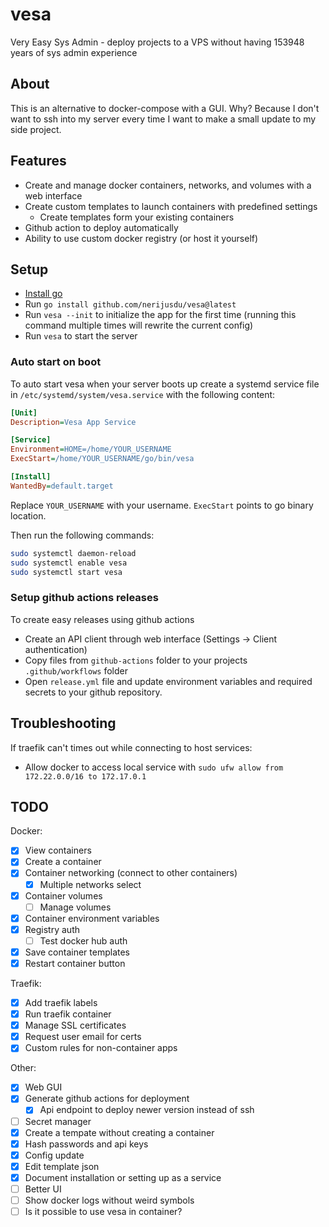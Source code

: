 # vesa
Very Easy Sys Admin - deploy projects to a VPS without having 153948 years of sys admin experience

## About
This is an alternative to docker-compose with a GUI. Why? Because I don't want to ssh into my server every time I want to make a small update to my side project.

## Features
- Create and manage docker containers, networks, and volumes with a web interface
- Create custom templates to launch containers with predefined settings
  - Create templates form your existing containers
- Github action to deploy automatically
- Ability to use custom docker registry (or host it yourself)

## Setup

- [Install go](https://go.dev/doc/install)
- Run `go install github.com/nerijusdu/vesa@latest`
- Run `vesa --init` to initialize the app for the first time (running this command multiple times will rewrite the current config)
- Run `vesa` to start the server

### Auto start on boot
To auto start vesa when your server boots up create a systemd service file in `/etc/systemd/system/vesa.service` with the following content:
```ini
[Unit]
Description=Vesa App Service

[Service]
Environment=HOME=/home/YOUR_USERNAME
ExecStart=/home/YOUR_USERNAME/go/bin/vesa

[Install]
WantedBy=default.target
```

Replace `YOUR_USERNAME` with your username. `ExecStart` points to go binary location.

Then run the following commands:
```bash
sudo systemctl daemon-reload
sudo systemctl enable vesa
sudo systemctl start vesa
```

### Setup github actions releases
To create easy releases using github actions
- Create an API client through web interface (Settings -> Client authentication)
- Copy files from `github-actions` folder to your projects `.github/workflows` folder
- Open `release.yml` file and update environment variables and required secrets to your github repository.

## Troubleshooting

If traefik can't times out while connecting to host services:
- Allow docker to access local service with `sudo ufw allow from 172.22.0.0/16 to 172.17.0.1`

## TODO

Docker:
- [X] View containers
- [X] Create a container
- [X] Container networking (connect to other containers)
  - [X] Multiple networks select
- [X] Container volumes
  - [ ] Manage volumes
- [X] Container environment variables
- [X] Registry auth
  - [ ] Test docker hub auth
- [X] Save container templates
- [X] Restart container button

Traefik:
- [X] Add traefik labels
- [X] Run traefik container
- [X] Manage SSL certificates
- [X] Request user email for certs
- [X] Custom rules for non-container apps

Other:
- [X] Web GUI
- [X] Generate github actions for deployment
  - [X] Api endpoint to deploy newer version instead of ssh
- [ ] Secret manager
- [X] Create a tempate without creating a container
- [X] Hash passwords and api keys
- [X] Config update
- [X] Edit template json
- [X] Document installation or setting up as a service
- [ ] Better UI
- [ ] Show docker logs without weird symbols
- [ ] Is it possible to use vesa in container?
